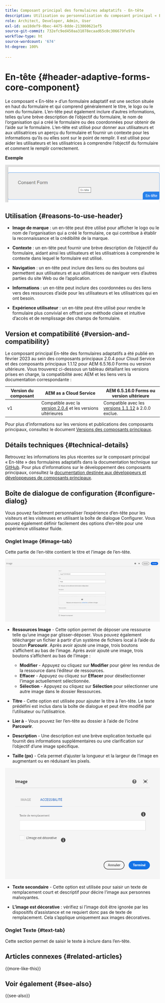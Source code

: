```yaml
---
title: Composant principal des formulaires adaptatifs - En-tête
description: Utilisation ou personnalisation du composant principal « En-tête » des formulaires adaptatifs.
role: Architect, Developer, Admin, User
exl-id: aa18def9-0bec-4475-8dde-213860621ef5
source-git-commit: 732efc9ed450aa31078ecaad65c0c306679fe97e
workflow-type: ht
source-wordcount: '674'
ht-degree: 100%

---
```


# En-tête {#header-adaptive-forms-core-component}

Le composant « En-tête » d’un formulaire adaptatif est une section située en haut du formulaire et qui comprend généralement le titre, le logo ou le nom du formulaire. L’en-tête peut également inclure d’autres informations, telles qu’une brève description de l’objectif du formulaire, le nom de l’organisation qui a créé le formulaire ou des coordonnées pour obtenir de l’aide sur le formulaire. L’en-tête est utilisé pour donner aux utilisateurs et aux utilisatrices un aperçu du formulaire et fournir un contexte pour les informations qu’ils ou elles sont sur le point de remplir. Il est utilisé pour aider les utilisateurs et les utilisatrices à comprendre l’objectif du formulaire et comment le remplir correctement.

**Exemple**

![exemple](/help/adaptive-forms/assets/header.png)

## Utilisation {#reasons-to-use-header}

- **Image de marque** : un en-tête peut être utilisé pour afficher le logo ou le nom de l’organisation qui a créé le formulaire, ce qui contribue à établir la reconnaissance et la crédibilité de la marque.

- **Contexte** : un en-tête peut fournir une brève description de l’objectif du formulaire, aidant ainsi les utilisateurs et les utilisatrices à comprendre le contexte dans lequel le formulaire est utilisé.

- **Navigation** : un en-tête peut inclure des liens ou des boutons qui permettent aux utilisateurs et aux utilisatrices de naviguer vers d’autres parties du site Web ou de l’application.

- **Informations** : un en-tête peut inclure des coordonnées ou des liens vers des ressources d’aide pour les utilisateurs et les utilisatrices qui en ont besoin.

- **Expérience utilisateur** : un en-tête peut être utilisé pour rendre le formulaire plus convivial en offrant une méthode claire et intuitive d’accès et de remplissage des champs de formulaire.

## Version et compatibilité {#version-and-compatibility}

Le composant principal En-tête des formulaires adaptatifs a été publié en février 2023 au sein des composants principaux 2.0.4 pour Cloud Service et des composants principaux 1.1.12 pour AEM 6.5.16.0 Forms ou version ultérieure. Vous trouverez ci-dessous un tableau détaillant les versions prises en charge, la compatibilité avec AEM et les liens vers la documentation correspondante :

| Version du composant | AEM as a Cloud Service | AEM 6.5.16.0 Forms ou version ultérieure |
|---|---|---|
| v1 | Compatible avec la <br>[version 2.0.4](/help/adaptive-forms/version.md) et les versions ultérieures | Compatible avec les<br>[versions 1.1.12](/help/adaptive-forms/version.md) à 2.0.0 exclue. |

Pour plus d’informations sur les versions et publications des composants principaux, consultez le document [Versions des composants principaux](/help/adaptive-forms/version.md).


<!-- ## Sample Component Output {#sample-component-output}

To experience the Accordion Component as well as see examples of its configuration options as well as HTML and JSON output, visit the [Component Library](https://adobe.com/go/aem_cmp_library_accordion). -->

## Détails techniques {#technical-details}

Retrouvez les informations les plus récentes sur le composant principal « En-tête » des formulaires adaptatifs dans la documentation technique sur [GitHub](https://github.com/adobe/aem-core-forms-components/tree/master/ui.af.apps/src/main/content/jcr_root/apps/core/fd/components/form/pageheader/v1/pageheader). Pour plus d’informations sur le développement des composants principaux, consultez la [documentation destinée aux développeurs et développeuses de composants principaux](/help/developing/overview.md).

## Boîte de dialogue de configuration {#configure-dialog}

Vous pouvez facilement personnaliser l’expérience d’en-tête pour les visiteurs et les visiteuses en utilisant la boîte de dialogue Configurer. Vous pouvez également définir facilement des options d’en-tête pour une expérience utilisateur fluide.

### Onglet Image {#image-tab}

Cette partie de l’en-tête contient le titre et l’image de l’en-tête.

![Onglet Image](/help/adaptive-forms/assets/header_image.png)

- **Ressources Image** - Cette option permet de déposer une ressource telle qu’une image par glisser-déposer. Vous pouvez également télécharger un fichier à partir d’un système de fichiers local à l’aide du bouton **Parcourir**. Après avoir ajouté une image, trois boutons s’affichent au bas de l’image. Après avoir ajouté une image, trois boutons s’affichent au bas de l’image :
   - **Modifier** - Appuyez ou cliquez sur **Modifier** pour gérer les rendus de la ressource dans l’éditeur de ressources.
   - **Effacer** - Appuyez ou cliquez sur **Effacer** pour désélectionner l’image actuellement sélectionnée.
   - **Sélection** - Appuyez ou cliquez sur **Sélection** pour sélectionner une autre image dans le dossier Ressources.

- **Titre** - Cette option est utilisée pour ajouter le titre à l’en-tête. Le texte prédéfini est inclus dans la boîte de dialogue et peut être modifié par l’utilisateur ou l’utilisatrice.
- **Lier à** - Vous pouvez lier l’en-tête au dossier à l’aide de l’icône **Parcourir**.
- **Description** - Une description est une brève explication textuelle qui fournit des informations supplémentaires ou une clarification sur l’objectif d’une image spécifique.
- **Taille (px)** - Cela permet d’ajuster la longueur et la largeur de l’image en augmentant ou en réduisant les pixels.

![Onglet Accessibilité](/help/adaptive-forms/assets/header_accessibility.png)

- **Texte secondaire** - Cette option est utilisée pour saisir un texte de remplacement court et descriptif pour décire l’image aux personnes malvoyantes.

- **L’image est décorative** : vérifiez si l’image doit être ignorée par les dispositifs d’assistance et ne requiert donc pas de texte de remplacement. Cela s’applique uniquement aux images décoratives.

### Onglet Texte {#text-tab}

Cette section permet de saisir le texte à inclure dans l’en-tête.

<!--

## Related article {#related-article}

* [Create a standalone Adaptive Form](https://experienceleague.adobe.com/docs/experience-manager-cloud-service/content/forms/adaptive-forms-authoring/authoring-adaptive-forms-core-components/create-an-adaptive-form-on-forms-cs/creating-adaptive-form-core-components.html)

-->

## Articles connexes {#related-articles}

{{more-like-this}}

## Voir également {#see-also}

{{see-also}}
